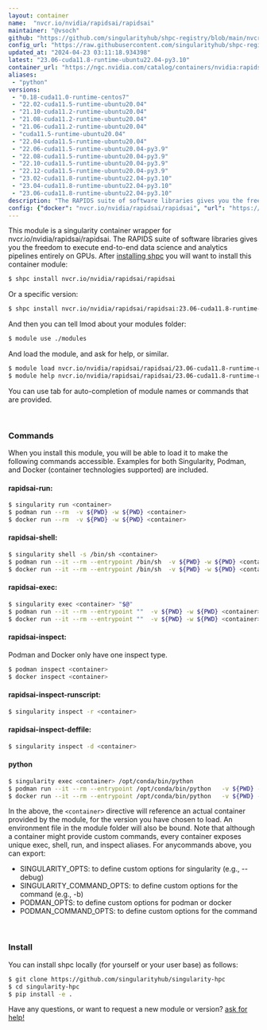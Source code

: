 ```yaml
---
layout: container
name:  "nvcr.io/nvidia/rapidsai/rapidsai"
maintainer: "@vsoch"
github: "https://github.com/singularityhub/shpc-registry/blob/main/nvcr.io/nvidia/rapidsai/rapidsai/container.yaml"
config_url: "https://raw.githubusercontent.com/singularityhub/shpc-registry/main/nvcr.io/nvidia/rapidsai/rapidsai/container.yaml"
updated_at: "2024-04-23 03:11:18.934398"
latest: "23.06-cuda11.8-runtime-ubuntu22.04-py3.10"
container_url: "https://ngc.nvidia.com/catalog/containers/nvidia:rapidsai:rapidsai/tags"
aliases:
 - "python"
versions:
 - "0.18-cuda11.0-runtime-centos7"
 - "22.02-cuda11.5-runtime-ubuntu20.04"
 - "21.10-cuda11.2-runtime-ubuntu20.04"
 - "21.08-cuda11.2-runtime-ubuntu20.04"
 - "21.06-cuda11.2-runtime-ubuntu20.04"
 - "cuda11.5-runtime-ubuntu20.04"
 - "22.04-cuda11.5-runtime-ubuntu20.04"
 - "22.06-cuda11.5-runtime-ubuntu20.04-py3.9"
 - "22.08-cuda11.5-runtime-ubuntu20.04-py3.9"
 - "22.10-cuda11.5-runtime-ubuntu20.04-py3.9"
 - "22.12-cuda11.5-runtime-ubuntu20.04-py3.9"
 - "23.02-cuda11.8-runtime-ubuntu22.04-py3.10"
 - "23.04-cuda11.8-runtime-ubuntu22.04-py3.10"
 - "23.06-cuda11.8-runtime-ubuntu22.04-py3.10"
description: "The RAPIDS suite of software libraries gives you the freedom to execute end-to-end data science and analytics pipelines entirely on GPUs."
config: {"docker": "nvcr.io/nvidia/rapidsai/rapidsai", "url": "https://ngc.nvidia.com/catalog/containers/nvidia:rapidsai:rapidsai/tags", "maintainer": "@vsoch", "description": "The RAPIDS suite of software libraries gives you the freedom to execute end-to-end data science and analytics pipelines entirely on GPUs.", "latest": {"23.06-cuda11.8-runtime-ubuntu22.04-py3.10": "sha256:a6fe9eca90aa6b71c840f91454c58f05d7ef4c24500da8493b62e96b42e5b3ee"}, "tags": {"0.18-cuda11.0-runtime-centos7": "sha256:9491e49936e10fc6e7c5b90a1d8141bab74e5879e1681146f0d2cf9aa6a9d24a", "22.02-cuda11.5-runtime-ubuntu20.04": "sha256:961282c653419d174ba496b023e27c9535b475c949947343ceda0b8e8baea64a", "21.10-cuda11.2-runtime-ubuntu20.04": "sha256:16d8ea2a5e15e3157986082b091462477fee0216e805e11626db7abd4b582cd7", "21.08-cuda11.2-runtime-ubuntu20.04": "sha256:c4508c3862e47432f28f11bad12d19493103928098b8e3d4c6e92a93115e6efb", "21.06-cuda11.2-runtime-ubuntu20.04": "sha256:e28506f37088fbd9bb24356f9ebbbe40553dd4898127f0fe7d8c145b61fed736", "cuda11.5-runtime-ubuntu20.04": "sha256:8a2c14908d12558e1e1d96950bb032c6e54563aa0faa73ae112d2e602aff6def", "22.04-cuda11.5-runtime-ubuntu20.04": "sha256:8a2c14908d12558e1e1d96950bb032c6e54563aa0faa73ae112d2e602aff6def", "22.06-cuda11.5-runtime-ubuntu20.04-py3.9": "sha256:bbe4fc5eb916f9e1c26b885f5586335b86fbbbc9fb8e8f19d2429ab4a79aa0fd", "22.08-cuda11.5-runtime-ubuntu20.04-py3.9": "sha256:c6ee5a8ee321719694fe23087ec6911e6d21effe2fa7fdc9bdf39ccf63e94cd5", "22.10-cuda11.5-runtime-ubuntu20.04-py3.9": "sha256:f40c36559f255c728f5e616c67fbeb28494ea69f565867bf833aef13cf8f4f80", "22.12-cuda11.5-runtime-ubuntu20.04-py3.9": "sha256:f45f17599a44d9ba602e5157b7bf4dc1e7cfd1fda83cbea4355a04989ee5a5a0", "23.02-cuda11.8-runtime-ubuntu22.04-py3.10": "sha256:23cca281fe69511ff194bd5c76ce306e9237ab21d91ca8fff7a47930ac3cbb38", "23.04-cuda11.8-runtime-ubuntu22.04-py3.10": "sha256:a6aa67b19a65e0d1f35a18558ecb05efbe28d04afa92cc9b5e17c56cdc479e8c", "23.06-cuda11.8-runtime-ubuntu22.04-py3.10": "sha256:a6fe9eca90aa6b71c840f91454c58f05d7ef4c24500da8493b62e96b42e5b3ee"}, "filter": ["^((?!base).)*$"], "aliases": {"python": "/opt/conda/bin/python"}, "features": {"gpu": true}}
---
```


This module is a singularity container wrapper for nvcr.io/nvidia/rapidsai/rapidsai.
The RAPIDS suite of software libraries gives you the freedom to execute end-to-end data science and analytics pipelines entirely on GPUs.
After [installing shpc](#install) you will want to install this container module:


```bash
$ shpc install nvcr.io/nvidia/rapidsai/rapidsai
```

Or a specific version:

```bash
$ shpc install nvcr.io/nvidia/rapidsai/rapidsai:23.06-cuda11.8-runtime-ubuntu22.04-py3.10
```

And then you can tell lmod about your modules folder:

```bash
$ module use ./modules
```

And load the module, and ask for help, or similar.

```bash
$ module load nvcr.io/nvidia/rapidsai/rapidsai/23.06-cuda11.8-runtime-ubuntu22.04-py3.10
$ module help nvcr.io/nvidia/rapidsai/rapidsai/23.06-cuda11.8-runtime-ubuntu22.04-py3.10
```

You can use tab for auto-completion of module names or commands that are provided.

<br>

### Commands

When you install this module, you will be able to load it to make the following commands accessible.
Examples for both Singularity, Podman, and Docker (container technologies supported) are included.

#### rapidsai-run:

```bash
$ singularity run <container>
$ podman run --rm  -v ${PWD} -w ${PWD} <container>
$ docker run --rm  -v ${PWD} -w ${PWD} <container>
```

#### rapidsai-shell:

```bash
$ singularity shell -s /bin/sh <container>
$ podman run --it --rm --entrypoint /bin/sh  -v ${PWD} -w ${PWD} <container>
$ docker run --it --rm --entrypoint /bin/sh  -v ${PWD} -w ${PWD} <container>
```

#### rapidsai-exec:

```bash
$ singularity exec <container> "$@"
$ podman run --it --rm --entrypoint ""  -v ${PWD} -w ${PWD} <container> "$@"
$ docker run --it --rm --entrypoint ""  -v ${PWD} -w ${PWD} <container> "$@"
```

#### rapidsai-inspect:

Podman and Docker only have one inspect type.

```bash
$ podman inspect <container>
$ docker inspect <container>
```

#### rapidsai-inspect-runscript:

```bash
$ singularity inspect -r <container>
```

#### rapidsai-inspect-deffile:

```bash
$ singularity inspect -d <container>
```


#### python

```bash
$ singularity exec <container> /opt/conda/bin/python
$ podman run --it --rm --entrypoint /opt/conda/bin/python   -v ${PWD} -w ${PWD} <container> -c " $@"
$ docker run --it --rm --entrypoint /opt/conda/bin/python   -v ${PWD} -w ${PWD} <container> -c " $@"
```



In the above, the `<container>` directive will reference an actual container provided
by the module, for the version you have chosen to load. An environment file in the
module folder will also be bound. Note that although a container
might provide custom commands, every container exposes unique exec, shell, run, and
inspect aliases. For anycommands above, you can export:

 - SINGULARITY_OPTS: to define custom options for singularity (e.g., --debug)
 - SINGULARITY_COMMAND_OPTS: to define custom options for the command (e.g., -b)
 - PODMAN_OPTS: to define custom options for podman or docker
 - PODMAN_COMMAND_OPTS: to define custom options for the command

<br>

### Install

You can install shpc locally (for yourself or your user base) as follows:

```bash
$ git clone https://github.com/singularityhub/singularity-hpc
$ cd singularity-hpc
$ pip install -e .
```

Have any questions, or want to request a new module or version? [ask for help!](https://github.com/singularityhub/singularity-hpc/issues)